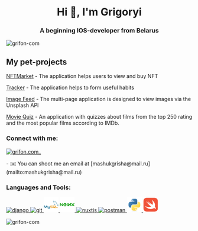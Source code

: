 <h1 align="center">Hi 👋, I'm Grigoryi</h1>
<h3 align="center">A beginning IOS-developer from Belarus</h3>

<p align="left"> <img src="https://komarev.com/ghpvc/?username=grifon-com&label=Profile%20views&color=0e75b6&style=flat" alt="grifon-com" /> </p>

## My pet-projects

[NFTMarket](https://github.com/Grifon-com/iOS-FakeNFT-StarterProject-Public) - The application helps users to view and buy NFT

[Tracker](https://github.com/Grifon-com/Tracker) - The application helps to form useful habits

[Image Feed](https://github.com/Grifon-com/ImageFeed) - The multi-page application is designed to view images via the Unsplash API

[Movie Quiz](https://github.com/Grifon-com/MovieQuiz-ios) - An application with quizzes about films from the top 250 rating and the most popular films according to IMDb.


<h3 align="left">Connect with me:</h3>
<p align="left">
<a href="https://instagram.com/grifon.com_" target="blank"><img align="center" src="https://raw.githubusercontent.com/rahuldkjain/github-profile-readme-generator/master/src/images/icons/Social/instagram.svg" alt="grifon.com_" height="30" width="40" /></a>
</p>
- ✉️ You can shoot me an email at [mashukgrisha@mail.ru](mailto:mashukgrisha@mail.ru)

<h3 align="left">Languages and Tools:</h3>
<p align="left"> <a href="https://www.djangoproject.com/" target="_blank" rel="noreferrer"> <img src="https://cdn.worldvectorlogo.com/logos/django.svg" alt="django" width="40" height="40"/> </a> <a href="https://git-scm.com/" target="_blank" rel="noreferrer"> <img src="https://www.vectorlogo.zone/logos/git-scm/git-scm-icon.svg" alt="git" width="40" height="40"/> </a> <a href="https://www.mysql.com/" target="_blank" rel="noreferrer"> <img src="https://raw.githubusercontent.com/devicons/devicon/master/icons/mysql/mysql-original-wordmark.svg" alt="mysql" width="40" height="40"/> </a> <a href="https://www.nginx.com" target="_blank" rel="noreferrer"> <img src="https://raw.githubusercontent.com/devicons/devicon/master/icons/nginx/nginx-original.svg" alt="nginx" width="40" height="40"/> </a> <a href="https://nuxtjs.org/" target="_blank" rel="noreferrer"> <img src="https://www.vectorlogo.zone/logos/nuxtjs/nuxtjs-icon.svg" alt="nuxtjs" width="40" height="40"/> </a> <a href="https://postman.com" target="_blank" rel="noreferrer"> <img src="https://www.vectorlogo.zone/logos/getpostman/getpostman-icon.svg" alt="postman" width="40" height="40"/> </a> <a href="https://www.python.org" target="_blank" rel="noreferrer"> <img src="https://raw.githubusercontent.com/devicons/devicon/master/icons/python/python-original.svg" alt="python" width="40" height="40"/> </a> <a href="https://developer.apple.com/swift/" target="_blank" rel="noreferrer"> <img src="https://raw.githubusercontent.com/devicons/devicon/master/icons/swift/swift-original.svg" alt="swift" width="40" height="40"/> </a> </p>

<p><img align="center" src="https://github-readme-stats.vercel.app/api/top-langs?username=grifon-com&show_icons=true&locale=en&layout=compact" alt="grifon-com" /></p>

